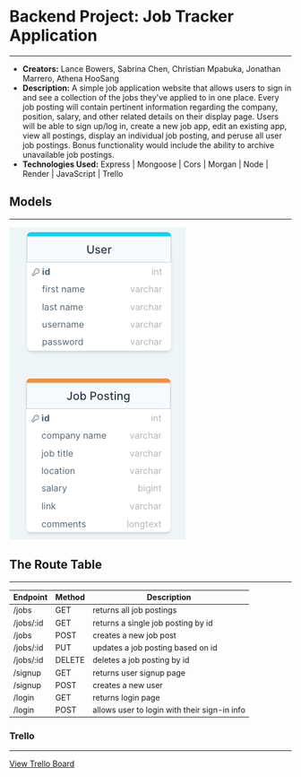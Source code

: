 
# Backend Project: Job Tracker Application 
---
- **Creators:** Lance Bowers, Sabrina Chen, Christian Mpabuka, Jonathan Marrero, Athena HooSang
- **Description:** A simple job application website that allows users to sign in and see a collection of the jobs they've applied to in one place. Every job posting will contain pertinent information regarding the company, position, salary, and other related details on their display page. Users will be able to sign up/log in, create a new job app, edit an existing app, view all postings, display an individual job posting, and peruse all user job postings. Bonus functionality would include the ability to archive unavailable job postings.
- **Technologies Used:** Express | Mongoose | Cors | Morgan | Node | Render | JavaScript | Trello
## Models
---
![Job Posting Diagram](./diagram.png)
## The Route Table
---
| Endpoint | Method | Description |
|----------|--------|-------------|
| /jobs | GET | returns all job postings |
| /jobs/:id | GET | returns a single job posting by id |
| /jobs | POST | creates a new job post |
| /jobs/:id | PUT | updates a job posting based on id |
| /jobs/:id | DELETE | deletes a job posting by id |
| /signup | GET | returns user signup page
| /signup | POST | creates a new user |
| /login | GET | returns login page |
| /login | POST | allows user to login with their sign-in info|
### Trello
---
[View Trello Board](https://trello.com/b/h9laJ0ri/application-tracker)